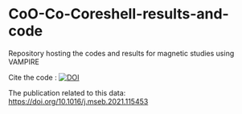# CoO-Co-Coreshell-results-and-code
Repository hosting the codes and results for magnetic studies using VAMPIRE

Cite the code  : [![DOI](https://zenodo.org/badge/316297876.svg)](https://zenodo.org/badge/latestdoi/316297876)


The publication related to this data: https://doi.org/10.1016/j.mseb.2021.115453
